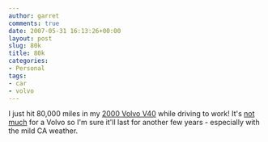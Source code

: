```yaml
---
author: garret
comments: true
date: 2007-05-31 16:13:26+00:00
layout: post
slug: 80k
title: 80k
categories:
- Personal
tags:
- car
- volvo
---
```


I just hit 80,000 miles in my [2000 Volvo V40](http://www.edmunds.com/volvo/v40/2000/index.html) while driving to work! It's [not much](http://j-walkblog.com/index.php?/weblog/posts/248_million_miles_on_a_volvo/) for a Volvo so I'm sure it'll last for another few years - especially with the mild CA weather.
